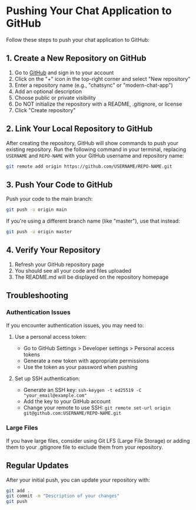 # Pushing Your Chat Application to GitHub

Follow these steps to push your chat application to GitHub:

## 1. Create a New Repository on GitHub

1. Go to [GitHub](https://github.com) and sign in to your account
2. Click on the "+" icon in the top-right corner and select "New repository"
3. Enter a repository name (e.g., "chatsync" or "modern-chat-app")
4. Add an optional description
5. Choose public or private visibility
6. Do NOT initialize the repository with a README, .gitignore, or license
7. Click "Create repository"

## 2. Link Your Local Repository to GitHub

After creating the repository, GitHub will show commands to push your existing repository. 
Run the following command in your terminal, replacing `USERNAME` and `REPO-NAME` with your GitHub username and repository name:

```bash
git remote add origin https://github.com/USERNAME/REPO-NAME.git
```

## 3. Push Your Code to GitHub

Push your code to the main branch:

```bash
git push -u origin main
```

If you're using a different branch name (like "master"), use that instead:

```bash
git push -u origin master
```

## 4. Verify Your Repository

1. Refresh your GitHub repository page
2. You should see all your code and files uploaded
3. The README.md will be displayed on the repository homepage

## Troubleshooting

### Authentication Issues
If you encounter authentication issues, you may need to:

1. Use a personal access token:
   - Go to GitHub Settings > Developer settings > Personal access tokens
   - Generate a new token with appropriate permissions
   - Use the token as your password when pushing

2. Set up SSH authentication:
   - Generate an SSH key: `ssh-keygen -t ed25519 -C "your_email@example.com"`
   - Add the key to your GitHub account
   - Change your remote to use SSH: `git remote set-url origin git@github.com:USERNAME/REPO-NAME.git`

### Large Files
If you have large files, consider using Git LFS (Large File Storage) or adding them to your .gitignore file to exclude them from your repository.

## Regular Updates

After your initial push, you can update your repository with:

```bash
git add .
git commit -m "Description of your changes"
git push
``` 